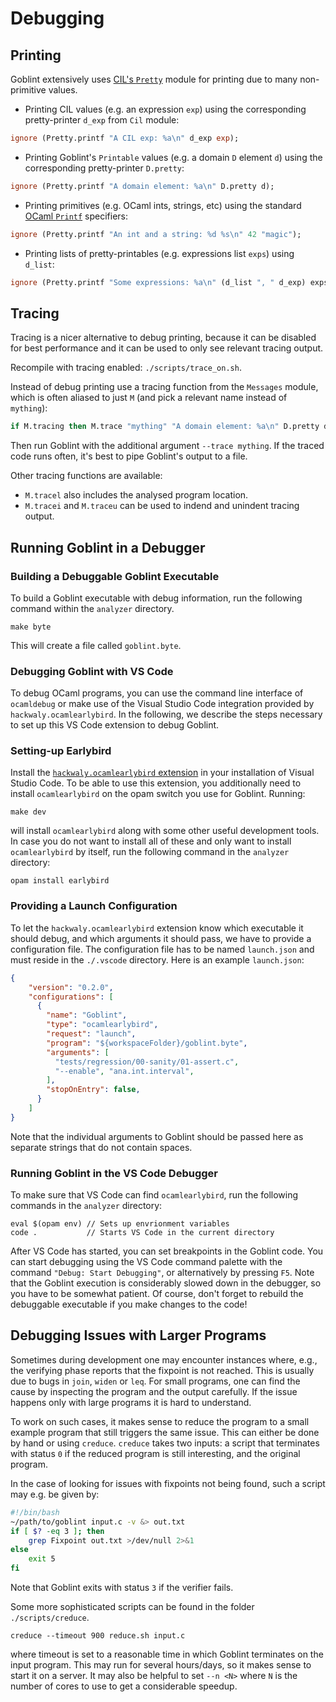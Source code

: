 # Debugging

## Printing
Goblint extensively uses [CIL's `Pretty`](https://people.eecs.berkeley.edu/~necula/cil/api/Pretty.html) module for printing due to many non-primitive values.

* Printing CIL values (e.g. an expression `exp`) using the corresponding pretty-printer `d_exp` from `Cil` module:

```ocaml
ignore (Pretty.printf "A CIL exp: %a\n" d_exp exp);
```

* Printing Goblint's `Printable` values (e.g. a domain `D` element `d`) using the corresponding pretty-printer `D.pretty`:

```ocaml
ignore (Pretty.printf "A domain element: %a\n" D.pretty d);
```

* Printing primitives (e.g. OCaml ints, strings, etc) using the standard [OCaml `Printf`](https://ocaml.org/api/Printf.html) specifiers:

```ocaml
ignore (Pretty.printf "An int and a string: %d %s\n" 42 "magic");
```

* Printing lists of pretty-printables (e.g. expressions list `exps`) using `d_list`:

```ocaml
ignore (Pretty.printf "Some expressions: %a\n" (d_list ", " d_exp) exps);
```


## Tracing
Tracing is a nicer alternative to debug printing, because it can be disabled for best performance and it can be used to only see relevant tracing output.

Recompile with tracing enabled: `./scripts/trace_on.sh`.

Instead of debug printing use a tracing function from the `Messages` module, which is often aliased to just `M` (and pick a relevant name instead of `mything`):
```ocaml
if M.tracing then M.trace "mything" "A domain element: %a\n" D.pretty d;
```

Then run Goblint with the additional argument `--trace mything`.
If the traced code runs often, it's best to pipe Goblint's output to a file.

Other tracing functions are available:

* `M.tracel` also includes the analysed program location.
* `M.tracei` and `M.traceu` can be used to indend and unindent tracing output.

## Running Goblint in a Debugger
### Building a Debuggable Goblint Executable

To build a Goblint executable with debug information, run the following command within the `analyzer` directory.

```console
make byte
```

This will create a file called `goblint.byte`.

### Debugging Goblint with VS Code

To debug OCaml programs, you can use the command line interface of `ocamldebug` or make use of the Visual Studio Code
integration provided by `hackwaly.ocamlearlybird`.
In the following, we describe the steps necessary to set up this VS Code extension to
debug Goblint.

### Setting-up Earlybird

Install the [`hackwaly.ocamlearlybird` extension](https://marketplace.visualstudio.com/items?itemName=hackwaly.ocamlearlybird) in your installation of Visual Studio Code.
To be able to use this extension, you additionally need to install `ocamlearlybird` on the opam switch you use for Goblint.
Running:

```console
make dev
```

will install `ocamlearlybird` along with some other useful development tools.
In case you do not want to install all of these and only want to install `ocamlearlybird` by itself, run the following command in the `analyzer` directory:

```console
opam install earlybird
```

### Providing a Launch Configuration

To let the `hackwaly.ocamlearlybird` extension know which executable it should debug, and which arguments it should pass, we have to provide a configuration file.
The configuration file has to be named `launch.json` and must reside in the `./.vscode` directory. Here is an example `launch.json`:

```JSON
{
    "version": "0.2.0",
    "configurations": [
      {
        "name": "Goblint",
        "type": "ocamlearlybird",
        "request": "launch",
        "program": "${workspaceFolder}/goblint.byte",
        "arguments": [
          "tests/regression/00-sanity/01-assert.c",
          "--enable", "ana.int.interval",
        ],
        "stopOnEntry": false,
      }
    ]
}
```
Note that the individual arguments to Goblint should be passed here as separate strings that do not contain spaces.

### Running Goblint in the VS Code Debugger

To make sure that VS Code can find `ocamlearlybird`, run the following commands in the `analyzer` directory:

```console
eval $(opam env) // Sets up envrionment variables
code .           // Starts VS Code in the current directory
```

After VS Code has started, you can set breakpoints in the Goblint code. You can start debugging using the VS Code command palette with the command `"Debug: Start Debugging"`, or alternatively by pressing `F5`. Note that the Goblint execution is considerably slowed down in the debugger, so you have to be somewhat patient.
Of course, don't forget to rebuild the debuggable executable if you make changes to the code!

## Debugging Issues with Larger Programs

Sometimes during development one may encounter instances where, e.g., the verifying phase reports that the fixpoint is not reached. This is usually due to bugs in `join`, `widen` or `leq`. For small programs, one can find the cause by inspecting the program and the output carefully. If the issue happens only with large programs it is hard to understand.

To work on such cases, it makes sense to reduce the program to a small example program that still triggers the same issue. This can either be done by hand or using `creduce`. `creduce` takes two inputs: a script that terminates with status `0` if the reduced program is still interesting, and the original program.

In the case of looking for issues with fixpoints not being found, such a script may e.g. be given by:

```bash
#!/bin/bash
~/path/to/goblint input.c -v &> out.txt
if [ $? -eq 3 ]; then
    grep Fixpoint out.txt >/dev/null 2>&1
else
    exit 5
fi
```

Note that Goblint exits with status `3` if the verifier fails.

Some more sophisticated scripts can be found in the folder `./scripts/creduce`.

```console
creduce --timeout 900 reduce.sh input.c
```
where timeout is set to a reasonable time in which Goblint terminates on the input program. This may run for several hours/days, so it makes sense to start it on
a server. It may also be helpful to set `--n <N>` where `N` is the number of cores to use to get a considerable speedup.

